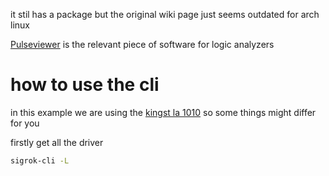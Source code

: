 
it stil has a package but the original wiki page just seems outdated for arch linux 

[Pulseviewer](https://archlinux.org/packages/extra/x86_64/pulseview/) is the relevant piece of software for logic analyzers

# how to use the cli 

in this example we are using the [kingst la 1010](./kingst-LA1010) so some things might differ for you

firstly get all the driver 

```sh
sigrok-cli -L
```
